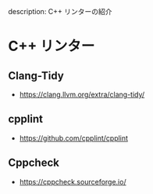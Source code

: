 description: C++ リンターの紹介

# C++ リンター

## Clang-Tidy
- https://clang.llvm.org/extra/clang-tidy/

## cpplint
- https://github.com/cpplint/cpplint

## Cppcheck
- https://cppcheck.sourceforge.io/

